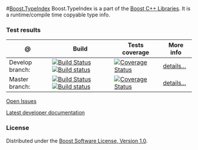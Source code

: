 #[Boost.TypeIndex](http://boost.org/libs/type_index)
Boost.TypeIndex is a part of the [Boost C++ Libraries](http://github.com/boostorg). It is a runtime/compile time copyable type info.

### Test results

@               | Build         | Tests coverage | More info
----------------|-------------- | -------------- |-----------
Develop branch: | [![Build Status](https://travis-ci.org/apolukhin/type_index.svg?branch=develop)](https://travis-ci.org/apolukhin/type_index) [![Build status](https://ci.appveyor.com/api/projects/status/197a5imq10dqx6r8/branch/develop?svg=true)](https://ci.appveyor.com/project/apolukhin/type-index/branch/develop) | [![Coverage Status](https://coveralls.io/repos/apolukhin/type_index/badge.png?branch=develop)](https://coveralls.io/r/apolukhin/type_index?branch=develop) | [details...](http://www.boost.org/development/tests/develop/developer/type_index.html)
Master branch:  | [![Build Status](https://travis-ci.org/apolukhin/type_index.svg?branch=master)](https://travis-ci.org/apolukhin/type_index) [![Build status](https://ci.appveyor.com/api/projects/status/197a5imq10dqx6r8/branch/develop?svg=true)](https://ci.appveyor.com/project/apolukhin/type-index/branch/master) | [![Coverage Status](https://coveralls.io/repos/apolukhin/type_index/badge.png?branch=master)](https://coveralls.io/r/apolukhin/type_index?branch=master) | [details...](http://www.boost.org/development/tests/master/developer/type_index.html)


[Open Issues](https://svn.boost.org/trac/boost/query?status=!closed&component=type_index)

[Latest developer documentation](http://boostorg.github.com/type_index/index.html)

### License

Distributed under the [Boost Software License, Version 1.0](http://boost.org/LICENSE_1_0.txt).

